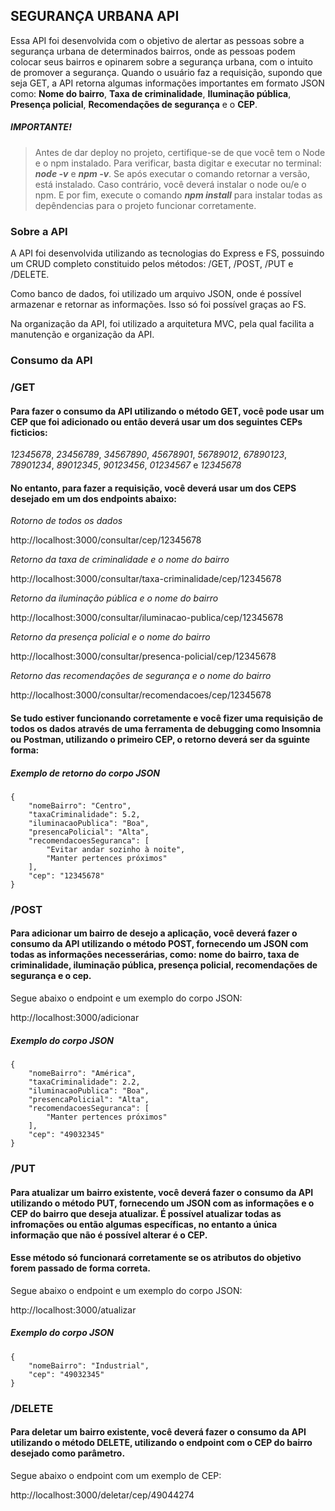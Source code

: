 ## SEGURANÇA URBANA API
Essa API foi desenvolvida com o objetivo de alertar as pessoas sobre a segurança urbana de determinados bairros, onde as pessoas podem colocar seus bairros e opinarem sobre a segurança urbana, com o intuito de promover a segurança. Quando o usuário faz a requisição, supondo que seja GET, a API retorna algumas informações importantes em formato JSON como: __Nome do bairro__, __Taxa de criminalidade__, __Iluminação pública__, __Presença policial__, __Recomendações de segurança__ e o __CEP__.

##### **IMPORTANTE!**

> Antes de dar deploy no projeto, certifique-se de que você tem o Node e o npm instalado. Para verificar, basta digitar e executar no terminal: **_node -v_** e **_npm -v_**. Se após executar o comando retornar a versão, está instalado. Caso contrário, você deverá instalar o node ou/e o npm. E por fim, execute o comando **_npm install_** para instalar todas as depêndencias para o projeto funcionar corretamente.

### Sobre a API

 A API foi desenvolvida utilizando as tecnologias do Express e FS, possuindo um CRUD completo constituido pelos métodos: /GET, /POST, /PUT e /DELETE.

 Como banco de dados, foi utilizado um arquivo JSON, onde é possível armazenar e retornar as informações. Isso só foi possível graças ao FS.

 Na organização da API, foi utilizado a arquitetura MVC, pela qual facilita a manutenção e organização da API.

### Consumo da API

### **/GET**

#### Para fazer o consumo da API utilizando o método GET, você pode usar um CEP que foi adicionado ou então deverá usar um dos seguintes CEPs ficticios:

_12345678_, _23456789_, _34567890_, _45678901_, _56789012_, _67890123_, _78901234_, _89012345_, _90123456_, _01234567_ e _12345678_

#### No entanto, para fazer a requisição, você deverá usar um dos CEPS desejado em um dos endpoints abaixo:

_Rotorno de todos os dados_

http://localhost:3000/consultar/cep/12345678

_Retorno da taxa de criminalidade e o nome do bairro_

http://localhost:3000/consultar/taxa-criminalidade/cep/12345678

_Retorno da iluminação pública e o nome do bairro_

http://localhost:3000/consultar/iluminacao-publica/cep/12345678

_Retorno da presença policial e o nome do bairro_

http://localhost:3000/consultar/presenca-policial/cep/12345678

_Retorno das recomendações de segurança e o nome do bairro_

http://localhost:3000/consultar/recomendacoes/cep/12345678

#### Se tudo estiver funcionando corretamente e você fizer uma requisição de todos os dados através de uma ferramenta de debugging como **Insomnia** ou **Postman**, utilizando o primeiro CEP, o retorno deverá ser da sguinte forma:

##### Exemplo de retorno do corpo JSON

```
{
	"nomeBairro": "Centro",
	"taxaCriminalidade": 5.2,
	"iluminacaoPublica": "Boa",
	"presencaPolicial": "Alta",
	"recomendacoesSeguranca": [
		"Evitar andar sozinho à noite",
		"Manter pertences próximos"
	],
	"cep": "12345678"
}
```

### **/POST**

#### Para adicionar um bairro de desejo a aplicação, você deverá fazer o consumo da API utilizando o método POST, fornecendo um JSON com todas as informações necesserárias, como: nome do bairro, taxa de criminalidade, iluminação pública, presença policial, recomendações de segurança e o cep. 

Segue abaixo o endpoint e um exemplo do corpo JSON:


http://localhost:3000/adicionar


##### Exemplo do corpo JSON

```
{
	"nomeBairro": "América",
	"taxaCriminalidade": 2.2,
	"iluminacaoPublica": "Boa",
	"presencaPolicial": "Alta",
	"recomendacoesSeguranca": [
		"Manter pertences próximos"
	],
	"cep": "49032345"
}
```

### **/PUT**

#### Para atualizar um bairro existente, você deverá fazer o consumo da API utilizando o método PUT, fornecendo um JSON com as informações e o CEP do bairro que deseja atualizar. É possível atualizar todas as infromações ou então algumas específicas, no entanto a única informação que não é possível alterar é o CEP. 

#### Esse método só funcionará corretamente se os atributos do objetivo forem passado de forma correta. 

Segue abaixo o endpoint e um exemplo do corpo JSON:

http://localhost:3000/atualizar

##### Exemplo do corpo JSON

```
{
	"nomeBairro": "Industrial",
	"cep": "49032345"
}
```

### **/DELETE**

#### Para deletar um bairro existente, você deverá fazer o consumo da API utilizando o método DELETE, utilizando o endpoint com o CEP do bairro desejado como parâmetro.

Segue abaixo o endpoint com um exemplo de CEP:

http://localhost:3000/deletar/cep/49044274










